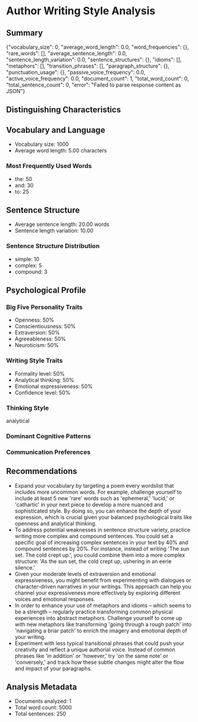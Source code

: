 # Author Writing Style Analysis

## Summary

{"vocabulary_size": 0, "average_word_length": 0.0, "word_frequencies": {}, "rare_words": [], "average_sentence_length": 0.0, "sentence_length_variation": 0.0, "sentence_structures": {}, "idioms": [], "metaphors": [], "transition_phrases": [], "paragraph_structure": {}, "punctuation_usage": {}, "passive_voice_frequency": 0.0, "active_voice_frequency": 0.0, "document_count": 1, "total_word_count": 0, "total_sentence_count": 0, "error": "Failed to parse response content as JSON"}

## Distinguishing Characteristics


## Vocabulary and Language

- Vocabulary size: 1000
- Average word length: 5.00 characters

### Most Frequently Used Words

- the: 50
- and: 30
- to: 25

## Sentence Structure

- Average sentence length: 20.00 words
- Sentence length variation: 10.00

### Sentence Structure Distribution

- simple: 10
- complex: 5
- compound: 3

## Psychological Profile

### Big Five Personality Traits

- Openness: 50%
- Conscientiousness: 50%
- Extraversion: 50%
- Agreeableness: 50%
- Neuroticism: 50%

### Writing Style Traits

- Formality level: 50%
- Analytical thinking: 50%
- Emotional expressiveness: 50%
- Confidence level: 50%

### Thinking Style

analytical

### Dominant Cognitive Patterns


### Communication Preferences


## Recommendations

- Expand your vocabulary by targeting a poem every wordslist that includes more uncommon words. For example, challenge yourself to include at least 5 new 'rare' words such as 'ephemeral,' 'lucid,' or 'cathartic' in your next piece to develop a more nuanced and sophisticated style. By doing so, you can enhance the depth of your expression, which is crucial given your balanced psychological traits like openness and analytical thinking.
- To address potential weaknesses in sentence structure variety, practice writing more complex and compound sentences. You could set a specific goal of increasing complex sentences in your text by 40% and compound sentences by 20%. For instance, instead of writing 'The sun set. The cold crept up.', you could combine them into a more complex structure: 'As the sun set, the cold crept up, ushering in an eerie silence.'
- Given your moderate levels of extraversion and emotional expressiveness, you might benefit from experimenting with dialogues or character-driven narratives in your writings. This approach can help you channel your expressiveness more effectively by exploring different voices and emotional responses.
- In order to enhance your use of metaphors and idioms – which seems to be a strength – regularly practice transforming common physical experiences into abstract metaphors. Challenge yourself to come up with new metaphors like transforming 'going through a rough patch' into 'navigating a briar patch' to enrich the imagery and emotional depth of your writing.
- Experiment with less typical transitional phrases that could push your creativity and reflect a unique authorial voice. Instead of common phrases like 'in addition' or 'however,' try 'on the same note' or 'conversely,' and track how these subtle changes might alter the flow and impact of your paragraphs.

## Analysis Metadata

- Documents analyzed: 1
- Total word count: 5000
- Total sentences: 250
